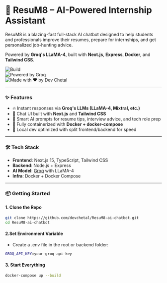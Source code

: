 # 🤖 ResuM8 – AI-Powered Internship Assistant

ResuM8 is a blazing-fast full-stack AI chatbot designed to help students and professionals improve their resumes, prepare for internships, and get personalized job-hunting advice.

Powered by **Groq's LLaMA-4**, built with **Next.js**, **Express**, **Docker**, and **Tailwind CSS**.

![Build](https://img.shields.io/badge/build-passing-brightgreen)  
![Powered by Groq](https://img.shields.io/badge/Groq-LLM-blue)  
![Made with ❤️ by Dev Chetal](https://img.shields.io/badge/made%20by-Dev%20Chetal-orange)

---

### ✨ Features

- 🔥 Instant responses via **Groq's LLMs (LLaMA-4, Mixtral, etc.)**
- 📩 Chat UI built with **Next.js** and **Tailwind CSS**
- 🧠 Smart AI prompts for resume tips, interview advice, and tech role prep
- 🐳 Fully containerized with **Docker + docker-compose**
- 🚀 Local dev optimized with split frontend/backend for speed

---

### 🛠️ Tech Stack

- **Frontend**: Next.js 15, TypeScript, Tailwind CSS
- **Backend**: Node.js + Express
- **AI Model**: [Groq](https://console.groq.com/) with LLaMA-4
- **Infra**: Docker + Docker Compose

---

### 📦 Getting Started

#### 1. Clone the Repo

```bash
git clone https://github.com/devchetal/ResuM8-ai-chatbot.git
cd ResuM8-ai-chatbot
```
#### 2.Set Environment Variable
- Create a .env file in the root or backend folder:
```bash
GROQ_API_KEY=your-groq-api-key

```
#### 3. Start Everything

```bash
docker-compose up --build
```

